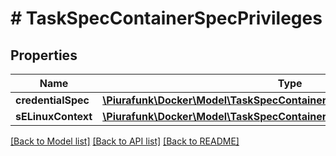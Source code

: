 # # TaskSpecContainerSpecPrivileges

## Properties

Name | Type | Description | Notes
------------ | ------------- | ------------- | -------------
**credentialSpec** | [**\Piurafunk\Docker\Model\TaskSpecContainerSpecPrivilegesCredentialSpec**](TaskSpecContainerSpecPrivilegesCredentialSpec.md) |  | [optional] 
**sELinuxContext** | [**\Piurafunk\Docker\Model\TaskSpecContainerSpecPrivilegesSELinuxContext**](TaskSpecContainerSpecPrivilegesSELinuxContext.md) |  | [optional] 

[[Back to Model list]](../../README.md#documentation-for-models) [[Back to API list]](../../README.md#documentation-for-api-endpoints) [[Back to README]](../../README.md)


